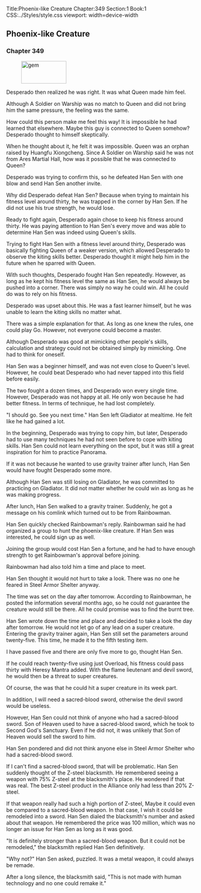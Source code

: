 Title:Phoenix-like Creature 
Chapter:349 
Section:1 
Book:1 
CSS:../Styles/style.css 
viewport: width=device-width
  
## Phoenix-like Creature
### Chapter 349
  
<figure>
	<img src="../Images/gem.gif" alt="gem" id="gem" width="120" height="60" />
</figure>
  

  
Desperado then realized he was right. It was what Queen made him feel.

Although A Soldier on Warship was no match to Queen and did not bring him the same pressure, the feeling was the same.

How could this person make me feel this way! It is impossible he had learned that elsewhere. Maybe this guy is connected to Queen somehow? Desperado thought to himself skeptically.

When he thought about it, he felt it was impossible. Queen was an orphan raised by Huangfu Xiongcheng. Since A Soldier on Warship said he was not from Ares Martial Hall, how was it possible that he was connected to Queen?

Desperado was trying to confirm this, so he defeated Han Sen with one blow and send Han Sen another invite.

Why did Desperado defeat Han Sen? Because when trying to maintain his fitness level around thirty, he was trapped in the corner by Han Sen. If he did not use his true strength, he would lose.

Ready to fight again, Desperado again chose to keep his fitness around thirty. He was paying attention to Han Sen's every move and was able to determine Han Sen was indeed using Queen's skills.

Trying to fight Han Sen with a fitness level around thirty, Desperado was basically fighting Queen of a weaker version, which allowed Desperado to observe the kiting skills better. Desperado thought it might help him in the future when he sparred with Queen.

With such thoughts, Desperado fought Han Sen repeatedly. However, as long as he kept his fitness level the same as Han Sen, he would always be pushed into a corner. There was simply no way he could win. All he could do was to rely on his fitness.

Desperado was upset about this. He was a fast learner himself, but he was unable to learn the kiting skills no matter what.

There was a simple explanation for that. As long as one knew the rules, one could play Go. However, not everyone could become a master.

Although Desperado was good at mimicking other people's skills, calculation and strategy could not be obtained simply by mimicking. One had to think for oneself.

Han Sen was a beginner himself, and was not even close to Queen's level. However, he could beat Desperado who had never tapped into this field before easily.

The two fought a dozen times, and Desperado won every single time. However, Desperado was not happy at all. He only won because he had better fitness. In terms of technique, he had lost completely.

"I should go. See you next time." Han Sen left Gladiator at mealtime. He felt like he had gained a lot.

In the beginning, Desperado was trying to copy him, but later, Desperado had to use many techniques he had not seen before to cope with kiting skills. Han Sen could not learn everything on the spot, but it was still a great inspiration for him to practice Panorama.

If it was not because he wanted to use gravity trainer after lunch, Han Sen would have fought Desperado some more.

Although Han Sen was still losing on Gladiator, he was committed to practicing on Gladiator. It did not matter whether he could win as long as he was making progress.

After lunch, Han Sen walked to a gravity trainer. Suddenly, he got a message on his comlink which turned out to be from Rainbowman.

Han Sen quickly checked Rainbowman's reply. Rainbowman said he had organized a group to hunt the phoenix-like creature. If Han Sen was interested, he could sign up as well.

Joining the group would cost Han Sen a fortune, and he had to have enough strength to get Rainbowman's approval before joining.

Rainbowman had also told him a time and place to meet.

Han Sen thought it would not hurt to take a look. There was no one he feared in Steel Armor Shelter anyway.

The time was set on the day after tomorrow. According to Rainbowman, he posted the information several months ago, so he could not guarantee the creature would still be there. All he could promise was to find the burnt tree.

Han Sen wrote down the time and place and decided to take a look the day after tomorrow. He would not let go of any lead on a super creature. Entering the gravity trainer again, Han Sen still set the parameters around twenty-five. This time, he made it to the fifth testing item.

I have passed five and there are only five more to go, thought Han Sen.

If he could reach twenty-five using just Overload, his fitness could pass thirty with Heresy Mantra added. With the flame lieutenant and devil sword, he would then be a threat to super creatures.

Of course, the was that he could hit a super creature in its week part.

In addition, I will need a sacred-blood sword, otherwise the devil sword would be useless.

However, Han Sen could not think of anyone who had a sacred-blood sword. Son of Heaven used to have a sacred-blood sword, which he took to Second God's Sanctuary. Even if he did not, it was unlikely that Son of Heaven would sell the sword to him.

Han Sen pondered and did not think anyone else in Steel Armor Shelter who had a sacred-blood sword.

If I can't find a sacred-blood sword, that will be problematic. Han Sen suddenly thought of the Z-steel blacksmith. He remembered seeing a weapon with 75% Z-steel at the blacksmith's place. He wondered if that was real. The best Z-steel product in the Alliance only had less than 20% Z-steel.

If that weapon really had such a high portion of Z-steel, Maybe it could even be compared to a sacred-blood weapon. In that case, I wish it could be remodeled into a sword. Han Sen dialed the blacksmith's number and asked about that weapon. He remembered the price was 100 million, which was no longer an issue for Han Sen as long as it was good.

"It is definitely stronger than a sacred-blood weapon. But it could not be remodeled," the blacksmith replied Han Sen definitively.

"Why not?" Han Sen asked, puzzled. It was a metal weapon, it could always be remade.

After a long silence, the blacksmith said, "This is not made with human technology and no one could remake it."